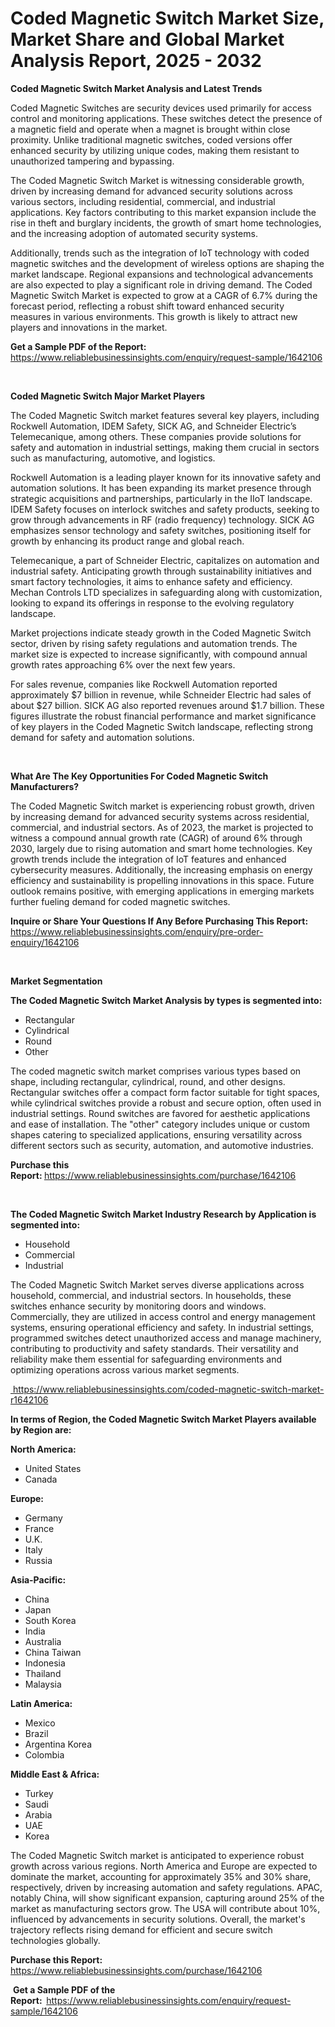 <p><h1>Coded Magnetic Switch Market Size, Market Share and Global Market Analysis Report, 2025 - 2032</h1></p><p><strong>Coded Magnetic Switch Market Analysis and Latest Trends</strong></p>
<p><p>Coded Magnetic Switches are security devices used primarily for access control and monitoring applications. These switches detect the presence of a magnetic field and operate when a magnet is brought within close proximity. Unlike traditional magnetic switches, coded versions offer enhanced security by utilizing unique codes, making them resistant to unauthorized tampering and bypassing.</p><p>The Coded Magnetic Switch Market is witnessing considerable growth, driven by increasing demand for advanced security solutions across various sectors, including residential, commercial, and industrial applications. Key factors contributing to this market expansion include the rise in theft and burglary incidents, the growth of smart home technologies, and the increasing adoption of automated security systems.</p><p>Additionally, trends such as the integration of IoT technology with coded magnetic switches and the development of wireless options are shaping the market landscape. Regional expansions and technological advancements are also expected to play a significant role in driving demand. The Coded Magnetic Switch Market is expected to grow at a CAGR of 6.7% during the forecast period, reflecting a robust shift toward enhanced security measures in various environments. This growth is likely to attract new players and innovations in the market.</p></p>
<p><strong>Get a Sample PDF of the Report:&nbsp;</strong> <a href="https://www.reliablebusinessinsights.com/enquiry/request-sample/1642106?utm_campaign=2190&utm_medium=2&utm_source=Github&utm_content=ia&utm_term=16042025&utm_id=coded-magnetic-switch">https://www.reliablebusinessinsights.com/enquiry/request-sample/1642106</a></p>
<p>&nbsp;</p>
<p><strong>Coded Magnetic Switch Major Market Players</strong></p>
<p><p>The Coded Magnetic Switch market features several key players, including Rockwell Automation, IDEM Safety, SICK AG, and Schneider Electric’s Telemecanique, among others. These companies provide solutions for safety and automation in industrial settings, making them crucial in sectors such as manufacturing, automotive, and logistics.</p><p>Rockwell Automation is a leading player known for its innovative safety and automation solutions. It has been expanding its market presence through strategic acquisitions and partnerships, particularly in the IIoT landscape. IDEM Safety focuses on interlock switches and safety products, seeking to grow through advancements in RF (radio frequency) technology. SICK AG emphasizes sensor technology and safety switches, positioning itself for growth by enhancing its product range and global reach.</p><p>Telemecanique, a part of Schneider Electric, capitalizes on automation and industrial safety. Anticipating growth through sustainability initiatives and smart factory technologies, it aims to enhance safety and efficiency. Mechan Controls LTD specializes in safeguarding along with customization, looking to expand its offerings in response to the evolving regulatory landscape.</p><p>Market projections indicate steady growth in the Coded Magnetic Switch sector, driven by rising safety regulations and automation trends. The market size is expected to increase significantly, with compound annual growth rates approaching 6% over the next few years.</p><p>For sales revenue, companies like Rockwell Automation reported approximately $7 billion in revenue, while Schneider Electric had sales of about $27 billion. SICK AG also reported revenues around $1.7 billion. These figures illustrate the robust financial performance and market significance of key players in the Coded Magnetic Switch landscape, reflecting strong demand for safety and automation solutions.</p></p>
<p>&nbsp;</p>
<p><strong>What Are The Key Opportunities For Coded Magnetic Switch Manufacturers?</strong></p>
<p><p>The Coded Magnetic Switch market is experiencing robust growth, driven by increasing demand for advanced security systems across residential, commercial, and industrial sectors. As of 2023, the market is projected to witness a compound annual growth rate (CAGR) of around 6% through 2030, largely due to rising automation and smart home technologies. Key growth trends include the integration of IoT features and enhanced cybersecurity measures. Additionally, the increasing emphasis on energy efficiency and sustainability is propelling innovations in this space. Future outlook remains positive, with emerging applications in emerging markets further fueling demand for coded magnetic switches.</p></p>
<p><strong>Inquire or Share Your Questions If Any Before Purchasing This Report:</strong> <a href="https://www.reliablebusinessinsights.com/enquiry/pre-order-enquiry/1642106?utm_campaign=2190&utm_medium=2&utm_source=Github&utm_content=ia&utm_term=16042025&utm_id=coded-magnetic-switch">https://www.reliablebusinessinsights.com/enquiry/pre-order-enquiry/1642106</a></p>
<p>&nbsp;</p>
<p><strong>Market Segmentation</strong></p>
<p><strong>The Coded Magnetic Switch Market Analysis by types is segmented into:</strong></p>
<p><ul><li>Rectangular</li><li>Cylindrical</li><li>Round</li><li>Other</li></ul></p>
<p><p>The coded magnetic switch market comprises various types based on shape, including rectangular, cylindrical, round, and other designs. Rectangular switches offer a compact form factor suitable for tight spaces, while cylindrical switches provide a robust and secure option, often used in industrial settings. Round switches are favored for aesthetic applications and ease of installation. The "other" category includes unique or custom shapes catering to specialized applications, ensuring versatility across different sectors such as security, automation, and automotive industries.</p></p>
<p><strong>Purchase this Report:&nbsp;</strong><a href="https://www.reliablebusinessinsights.com/purchase/1642106?utm_campaign=2190&utm_medium=2&utm_source=Github&utm_content=ia&utm_term=16042025&utm_id=coded-magnetic-switch">https://www.reliablebusinessinsights.com/purchase/1642106</a></p>
<p>&nbsp;</p>
<p><strong>The Coded Magnetic Switch Market Industry Research by Application is segmented into:</strong></p>
<p><ul><li>Household</li><li>Commercial</li><li>Industrial</li></ul></p>
<p><p>The Coded Magnetic Switch Market serves diverse applications across household, commercial, and industrial sectors. In households, these switches enhance security by monitoring doors and windows. Commercially, they are utilized in access control and energy management systems, ensuring operational efficiency and safety. In industrial settings, programmed switches detect unauthorized access and manage machinery, contributing to productivity and safety standards. Their versatility and reliability make them essential for safeguarding environments and optimizing operations across various market segments.</p></p>
<p><a href="https://www.reliablebusinessinsights.com/coded-magnetic-switch-market-r1642106?utm_campaign=2190&utm_medium=2&utm_source=Github&utm_content=ia&utm_term=16042025&utm_id=coded-magnetic-switch">&nbsp;https://www.reliablebusinessinsights.com/coded-magnetic-switch-market-r1642106</a></p>
<p><strong>In terms of Region, the Coded Magnetic Switch Market Players available by Region are:</strong></p>
<p>
    <p> <strong> North America: </strong>
        <ul>
            <li>United States</li>
            <li>Canada</li>
        </ul>
        </p> 
    <p> <strong> Europe: </strong>
        <ul>
            <li>Germany</li>
            <li>France</li>
            <li>U.K.</li>
            <li>Italy</li>
            <li>Russia</li>
        </ul>
        </p> 
    <p> <strong> Asia-Pacific: </strong>
        <ul>
            <li>China</li>
            <li>Japan</li>
            <li>South Korea</li>
            <li>India</li>
            <li>Australia</li>
            <li>China Taiwan</li>
            <li>Indonesia</li>
            <li>Thailand</li>
            <li>Malaysia</li>
        </ul>
        </p> 
    <p> <strong> Latin America: </strong>
        <ul>
            <li>Mexico</li>
            <li>Brazil</li>
            <li>Argentina Korea</li>
            <li>Colombia</li>
        </ul>
        </p> 
    <p> <strong> Middle East & Africa: </strong>
        <ul>
            <li>Turkey</li>
            <li>Saudi</li>
            <li>Arabia</li>
            <li>UAE</li>
            <li>Korea</li>
        </ul>
    </p>
    </p>
<p><p>The Coded Magnetic Switch market is anticipated to experience robust growth across various regions. North America and Europe are expected to dominate the market, accounting for approximately 35% and 30% share, respectively, driven by increasing automation and safety regulations. APAC, notably China, will show significant expansion, capturing around 25% of the market as manufacturing sectors grow. The USA will contribute about 10%, influenced by advancements in security solutions. Overall, the market's trajectory reflects rising demand for efficient and secure switch technologies globally.</p></p>
<p><strong>Purchase this Report: </strong><a href="https://www.reliablebusinessinsights.com/purchase/1642106?utm_campaign=2190&utm_medium=2&utm_source=Github&utm_content=ia&utm_term=16042025&utm_id=coded-magnetic-switch">https://www.reliablebusinessinsights.com/purchase/1642106</a></p>
<p>&nbsp;<strong>Get a Sample PDF of the Report:&nbsp;&nbsp;</strong><a href="https://www.reliablebusinessinsights.com/enquiry/request-sample/1642106?utm_campaign=2190&utm_medium=2&utm_source=Github&utm_content=ia&utm_term=16042025&utm_id=coded-magnetic-switch">https://www.reliablebusinessinsights.com/enquiry/request-sample/1642106</a></p>
<p><strong></strong></p>
<p><p></p><p></p><p></p></p>